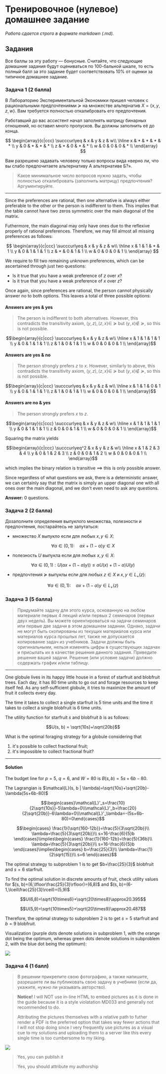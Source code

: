 # Тренировочное (нулевое) домашнее задание

*Работа сдается строго в формате markdown (.md).*

## Задания

Все баллы за эту работу — бонусные. Считайте, что следующие домашние задания будут оцениваться по 100-бальной шкале, то есть полный балл за это задание будет соответствовать 10% от оценки за типичное домашнее задание. 

### Задача 1 (2 балла)

В Лабораторию Экспериментальной Экономики пришел человек с рациональными предпочтениями $\succcurlyeq$ на множестве альтернатив $X = \{x, y, z, w\}$. Вам требуется полностью откалибровать его предпочтения.

Работавший до вас ассистент начал заполнять матрицу бинарных отношений, но оставил много пропусков. Вы должны заполнить её до конца.

$$ 
\begin{array}{c|ccc}
 \succcurlyeq & x & y & z & w\\
\hline
x  & * & * & * & * \\
y  & 0 & * & * & * \\
z  & * & 0 & * & * \\
w  & 0 & 0 & 0 & * \\
\end{array}
$$

Вам разрешено задавать человеку только вопросы вида «верно ли, что вы слабо предпочитаете альтернативу А альтернативе Б?». 

> Какое минимальное число вопросов нужно задать, чтобы полностью откалибровать (заполнить матрицу) предпочтения? Аргументируйте.

---

Since the preferences are rational, then one alternative is always either preferable to the other or the person is indifferent to them. This implies that the table cannot have two zeros symmetric over the main diagonal of the matrix. 

Futhermore, the main diagonal may only have ones due to the reflexive properly of rational preferences. Therefore, we may fill almost all missing preferences as follows:

$$ 
\begin{array}{c|ccc}
 \succcurlyeq & x & y & z & w\\
\hline
x  & 1 & 1 & * & 1 \\
y  & 0 & 1 & 1 & 1 \\
z  & * & 0 & 1 & 1 \\
w  & 0 & 0 & 0 & 1 \\
\end{array}
$$

We require to fill two remaining unknown preferences, which can be ascertained through just two questions:

* Is it true that you have a weak preference of $z$ over $x$?
* Is it true that you have a weak preference of $x$ over $z$?

Once again, since preferences are rational, the person cannot physically answer *no* to both options. This leaves a total of three possible options:

#### Answers are yes & yes

> The person is indifferent to both alternatives. However, this contradicts the transitivity axiom, $(y, z), (z, x)\in\ \succcurlyeq$ but $(y, x)\not\in\ \succcurlyeq$, so this is not possible.

$$\begin{array}{c|ccc}
 \succcurlyeq & x & y & z & w\\
\hline
x  & 1 & 1 & 1 & 1 \\
y  & 0 & 1 & 1 & 1 \\
z  & 1 & 0 & 1 & 1 \\
w  & 0 & 0 & 0 & 1 \\
\end{array}$$

#### Answers are yes & no

> The person strongly prefers $z$ to $x$. However, similarly to above, this contradicts the transitivity axiom, $(y, z), (z, x)\in\ \succcurlyeq$ but $(y, x)\not\in\ \succcurlyeq$, so this is not possible.

$$\begin{array}{c|ccc}
 \succcurlyeq & x & y & z & w\\
\hline
x  & 1 & 1 & 0 & 1 \\
y  & 0 & 1 & 1 & 1 \\
z  & 1 & 0 & 1 & 1 \\
w  & 0 & 0 & 0 & 1 \\
\end{array}$$

#### Answers are no & yes

> The person strongly prefers $x$ to $z$.

$$\begin{array}{c|ccc}
 \succcurlyeq & x & y & z & w\\
\hline
x  & 1 & 1 & 1 & 1 \\
y  & 0 & 1 & 1 & 1 \\
z  & 0 & 0 & 1 & 1 \\
w  & 0 & 0 & 0 & 1 \\
\end{array}$$

Squaring the matrix yields 

$$\begin{array}{c|ccc}
 \succcurlyeq^2 & x & y & z & w\\
\hline
x  & 1 & 2 & 3 & 4 \\
y  & 0 & 1 & 2 & 3 \\
z  & 0 & 0 & 1 & 2 \\
w  & 0 & 0 & 0 & 1 \\
\end{array}$$

which implies the binary relation is transitive $\implies$ this is only possible answer.

Since regardless of what questions we ask, there is a deterministic answer, we can certainly say that the matrix is simply an upper diagonal one with all ones over the main diagonal, and we don't even need to ask any questions.

**Answer:** 0 questions.

### Задача 2 (2 балла)

Дозаполните определения выпуклого множества, полезности и предпочтения, постарайтесь не запутаться:

- множество $X$ выпукло если для любых $x,y \in X$: 

$$\forall \alpha \in (0,1): \quad \alpha x + (1-\alpha)y\in X$$

- полезность $U$ выпуклa если для любых $x,y \in X$: 

$$\forall \alpha \in (0,1): U(\alpha x+(1-\alpha)y))\leqslant \alpha U(x)+(1-\alpha)U(y)$$

- предпочтения $\succcurlyeq$ выпуклы если для любых $z \in X$ и $x, y \in L_{+}(z)$: 

$$ \forall \alpha \in (0,1): \quad \alpha x + (1-\alpha)y\in L_+(z)$$

### Задача 3 (5 балла)

> Придумайте задачу для этого курса, основанную на любом материале первых 4 лекций и/или первых 2 семинаров (первых двух недель). Вы можете ориентироваться на задачи семинаров или первые две задачи в этом домашнем задании. Однако, задачи не могут быть скопированы из текущих материалов курса или материалов курса прошлых лет, также не допускается копирование задач из учебников. Задачи должны быть оригинальными, нельзя изменять цифры в существующих задачах и присылать их в качестве решения данного задания. 
> Приведите решение вашей задачи. Решение (или условие задачи) должно содержать график и/или таблицу. 

---

One globule lives in its happy little house in a forest of starfruit and blobfruit trees. Each day, it has $80$ time units to go out and forage resources to keep itself fed. As any self-sufficient globule, it tries to maximize the amount of fruit it collects every day.

The time it takes to collect a single starfruit is $5$ time units and the time it takes to collect a single blobfruit is $6$ time units.

The utility function for starfruit $s$ and blobfruit $b$ is as follows: 

$$U(s, b) = \sqrt{10s}+\sqrt{20b}$$

What is the optimal foraging strategy for a globule considering that

1. it's possible to collect fractional fruit;
2. it's impossible to collect fractional fruit?

---

#### Solution

The budget line for $p=5$, $q=6$, and $W=80$ is $B(s, b)=5s+6b-80$.

The Lagrangian is $\mathcal{L}(s, b | \lambda)=\sqrt{10s}+\sqrt{20b}-\lambda(5s+6b-80)$

$$\begin{cases}\mathcal{L}'_s=\frac{10}{2\sqrt{10s}}-5\lambda=0\\\mathcal{L}'_b=\frac{20}{2\sqrt{20b}}-6\lambda=0\\\mathcal{L}'_\lambda=-(5s+6b-80)=0\end{cases}$$

$$\begin{cases}
    \frac{1}{\sqrt{160-12b}}=\frac{5}{3\sqrt{20b}}\\
    \lambda=\frac{5}{3\sqrt{20b}}\\
    s=16-\frac{6}{5}b
\end{cases}\implies\begin{cases}
    \frac{1}{160-12b}=\frac{5}{36b}\\
    \lambda=\frac{5}{3\sqrt{20b}}\\
    s=16-\frac{6}{5}b
\end{cases}\implies\begin{cases}
    b=\frac{25}{3}\\
    \lambda=\frac{1}{2\sqrt{15}}\\
    s=6
\end{cases}$$

The optimal strategy to subproblem 1 is to get $b=\frac{25}{3}$ blobfruit and $s=6$ starfruit.

To find the optimal solution in discrete amounts of fruit, check utility values for $(s, b)=(6,\lfloor\frac{25}{3}\rfloor)=(6,8)$ and $(s, b)=(6-1,\lceil\frac{25}{3}\rceil)=(5,9)$

$$U(6,8)=\sqrt{10\times6}+\sqrt{20\times8}\approx20.395$$

$$U(5,9)=\sqrt{10\times5}+\sqrt{20\times9}\approx20.487$$

Therefore, the optimal strategy to subproblem 2 is to get $s=5$ starfruit and $b=9$ blobfruit.

Visualization (purple dots denote solutions in subproblem 1, with the orange dot being the optimum, whereas green dots denote solutions in subproblem 2, with the blue dot being the optimum):

![](image.png)

### Задача 4 (1 балл)

> В решении прикрепите свою фотографию, а также напишите, разрешаете ли вы публиковать свою задачу в учебнике (если да, укажите, нужно ли указывать авторство). 

> **Notice!** I will NOT use in-line HTML to embed pictures as it is done in the guide because it is a style violatation MD033 and generally not recommended to do. 
> 
> Attributing the pictures themselves with a relative path to futher render a PDF is the preferred option that takes way fewer actions that I will not stop doing since I very frequently use pictures as a visual cue to my solutions and uploading them to a server like this every single time is too cumbersome to my liking.

![](me.jpg)

> Yes, you can publish it
> 
> Yes, you should attribute my authorship